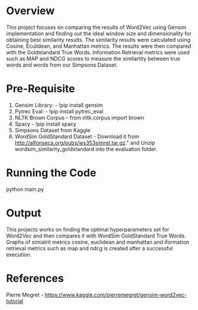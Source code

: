 # Overview

This project focuses on comparing the results of Word2Vec using Gensim implementation and finding out the ideal window size and dimensionality for obtaining best similarity results. The similarity results were calculated using Cosine, Eculidean, and Manhattan metrics. The results were then compared with the Goldstandard True Words. Information Retrieval metrics were used such as MAP and NDCG scores to measure the similartity between true words and words from our Simpsons Dataset.

# Pre-Requisite

1. Gensim Library: - !pip install gensim
2. Pytrec Eval: - !pip install pytrec_eval
3. NLTK Brown Corpus - from nltk.corpus import brown
4. Spacy - !pip install spacy
5. Simpsons Dataset from Kaggle
6. WordSim GoldStandard Dataset - Download it from http://alfonseca.org/pubs/ws353simrel.tar.gz." and Unzip wordsim_similarity_goldstandard into the evaluation folder.

# Running the Code
python main.py

# Output

This projects works on finding the optimal hyperparameters set for Word2Vec and then compares it with WordSim GoldStandard True Words. Graphs of simialrit metrics cosine, euclidean and manhattan and iformation retrieval metrics such as map and ndcg is created after a successful execution.

# References
Pierre Megret - https://www.kaggle.com/pierremegret/gensim-word2vec-tutorial
